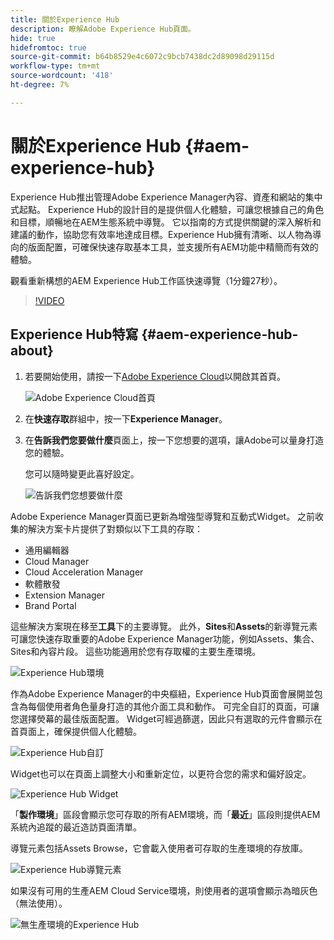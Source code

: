 ```yaml
---
title: 關於Experience Hub
description: 瞭解Adobe Experience Hub頁面。
hide: true
hidefromtoc: true
source-git-commit: b64b8529e4c6072c9bcb7438dc2d89098d29115d
workflow-type: tm+mt
source-wordcount: '418'
ht-degree: 7%

---
```


# 關於Experience Hub {#aem-experience-hub}

Experience Hub推出管理Adobe Experience Manager內容、資產和網站的集中式起點。 Experience Hub的設計目的是提供個人化體驗，可讓您根據自己的角色和目標，順暢地在AEM生態系統中導覽。 它以指南的方式提供關鍵的深入解析和建議的動作，協助您有效率地達成目標。Experience Hub擁有清晰、以人物為導向的版面配置，可確保快速存取基本工具，並支援所有AEM功能中精簡而有效的體驗。

觀看重新構想的AEM Experience Hub工作區快速導覽（1分鐘27秒）。

>[!VIDEO](https://video.tv.adobe.com/v/3463267?quality=12&learn=on)

<!--
Available as a private beta, Experience Hub offers an optimized experience focused on improving workflows, prioritizing goals, and delivering results. Opting in lets you influence Experience Hub's development by providing feedback that helps shape its future and enhances its value for the entire AEM community. -->

## Experience Hub特寫 {#aem-experience-hub-about}

1. 若要開始使用，請按一下[Adobe Experience Cloud](https://experience.adobe.com/#/@foundationinternal/home)以開啟其首頁。

   ![Adobe Experience Cloud首頁](/help/assets/experience-cloud-experiencemanager.png)

1. 在&#x200B;**快速存取**&#x200B;群組中，按一下&#x200B;**Experience Manager**。
1. 在&#x200B;**告訴我們您要做什麼**&#x200B;頁面上，按一下您想要的選項，讓Adobe可以量身打造您的體驗。

   您可以隨時變更此喜好設定。

   ![告訴我們您想要做什麼](/help/assets/experience-cloud-tellus.png)

Adobe Experience Manager頁面已更新為增強型導覽和互動式Widget。 之前收集的解決方案卡片提供了對類似以下工具的存取：

* 通用編輯器
* Cloud Manager
* Cloud Acceleration Manager
* 軟體散發
* Extension Manager
* Brand Portal

這些解決方案現在移至&#x200B;**工具**&#x200B;下的主要導覽。 此外，**Sites**&#x200B;和&#x200B;**Assets**&#x200B;的新導覽元素可讓您快速存取重要的Adobe Experience Manager功能，例如Assets、集合、Sites和內容片段。 這些功能適用於您有存取權的主要生產環境。

![Experience Hub環境](/help/assets/experience-hub-author-environments.png)

作為Adobe Experience Manager的中央樞紐，Experience Hub頁面會展開並包含為每個使用者角色量身打造的其他介面工具和動作。 可完全自訂的頁面，可讓您選擇熒幕的最佳版面配置。 Widget可經過篩選，因此只有選取的元件會顯示在首頁面上，確保提供個人化體驗。

![Experience Hub自訂](/help/assets/experience-hub-custom.png)

Widget也可以在頁面上調整大小和重新定位，以更符合您的需求和偏好設定。

![Experience Hub Widget](/help/assets/experience-hub-widgets.png)

「**製作環境**」區段會顯示您可存取的所有AEM環境，而「**最近**」區段則提供AEM系統內追蹤的最近造訪頁面清單。

導覽元素包括Assets Browse，它會載入使用者可存取的生產環境的存放庫。

![Experience Hub導覽元素](/help/assets/experience-hub-navigation.png)

如果沒有可用的生產AEM Cloud Service環境，則使用者的選項會顯示為暗灰色（無法使用）。

![無生產環境的Experience Hub](/help/assets/experience-hub-no-prod-environs.png)



